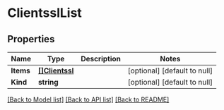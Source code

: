 # ClientsslList

## Properties
Name | Type | Description | Notes
------------ | ------------- | ------------- | -------------
**Items** | [**[]Clientssl**](clientssl.md) |  | [optional] [default to null]
**Kind** | **string** |  | [optional] [default to null]

[[Back to Model list]](../README.md#documentation-for-models) [[Back to API list]](../README.md#documentation-for-api-endpoints) [[Back to README]](../README.md)


